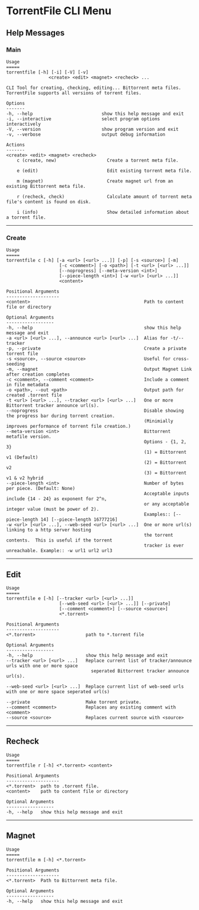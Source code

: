 # TorrentFile CLI Menu

## Help Messages

### Main

    Usage
    =====
    torrentfile [-h] [-i] [-V] [-v]
                    <create> <edit> <magnet> <recheck> ...

    CLI Tool for creating, checking, editing... Bittorrent meta files. TorrentFile supports all versions of torrent files.

    Options
    -------
    -h, --help                          show this help message and exit
    -i, --interactive                   select program options interactively
    -V, --version                       show program version and exit
    -v, --verbose                       output debug information

    Actions
    -------
    <create> <edit> <magnet> <recheck>
        c (create, new)                   Create a torrent meta file.

        e (edit)                          Edit existing torrent meta file.

        m (magnet)                        Create magnet url from an existing Bittorrent meta file.

        r (recheck, check)                Calculate amount of torrent meta file's content is found on disk.

        i (info)                          Show detailed information about a torrent file.

-----

### Create

    Usage
    =====
    torrentfile c [-h] [-a <url> [<url> ...]] [-p] [-s <source>] [-m]
                        [-c <comment>] [-o <path>] [-t <url> [<url> ...]]
                        [--noprogress] [--meta-version <int>]
                        [--piece-length <int>] [-w <url> [<url> ...]]
                        <content>

    Positional Arguments
    --------------------
    <content>                                           Path to content file or directory

    Optional Arguments
    ------------------
    -h, --help                                          show this help message and exit
    -a <url> [<url> ...], --announce <url> [<url> ...]  Alias for -t/--tracker
    -p, --private                                       Create a private torrent file
    -s <source>, --source <source>                      Useful for cross-seeding
    -m, --magnet                                        Output Magnet Link after creation completes
    -c <comment>, --comment <comment>                   Include a comment in file metadata
    -o <path>, --out <path>                             Output path for created .torrent file
    -t <url> [<url> ...], --tracker <url> [<url> ...]   One or more Bittorrent tracker announce url(s).
    --noprogress                                        Disable showing the progress bar during torrent creation.
                                                        (Minimially improves performance of torrent file creation.)
    --meta-version <int>                                Bittorrent metafile version.
                                                        Options - {1, 2, 3}
                                                        (1) = Bittorrent v1 (Default)
                                                        (2) = Bittorrent v2
                                                        (3) = Bittorrent v1 & v2 hybrid
    --piece-length <int>                                Number of bytes per piece. (Default: None)
                                                        Acceptable inputs include {14 - 24} as exponent for 2^n,
                                                        or any acceptable integer value (must be power of 2).
                                                        Examples:: [--piece-length 14] [--piece-length 16777216]
    -w <url> [<url> ...], --web-seed <url> [<url> ...]  One or more url(s) linking to a http server hosting
                                                        the torrent contents.  This is useful if the torrent
                                                        tracker is ever unreachable. Example:: -w url1 url2 url3

-----

## Edit

    Usage
    =====
    torrentfile e [-h] [--tracker <url> [<url> ...]]
                        [--web-seed <url> [<url> ...]] [--private]
                        [--comment <comment>] [--source <source>]
                        <*.torrent>

    Positional Arguments
    --------------------
    <*.torrent>                   path to *.torrent file

    Optional Arguments
    ------------------
    -h, --help                    show this help message and exit
    --tracker <url> [<url> ...]   Replace current list of tracker/announce urls with one or more space
                                    seperated Bittorrent tracker announce url(s).

    --web-seed <url> [<url> ...]  Replace current list of web-seed urls with one or more space seperated url(s)

    --private                     Make torrent private.
    --comment <comment>           Replaces any existing comment with <comment>
    --source <source>             Replaces current source with <source>

-----

## Recheck

    Usage
    =====
    torrentfile r [-h] <*.torrent> <content>

    Positional Arguments
    --------------------
    <*.torrent>  path to .torrent file.
    <content>    path to content file or directory

    Optional Arguments
    ------------------
    -h, --help   show this help message and exit

-----

## Magnet

    Usage
    =====
    torrentfile m [-h] <*.torrent>

    Positional Arguments
    --------------------
    <*.torrent>  Path to Bittorrent meta file.

    Optional Arguments
    ------------------
    -h, --help   show this help message and exit
